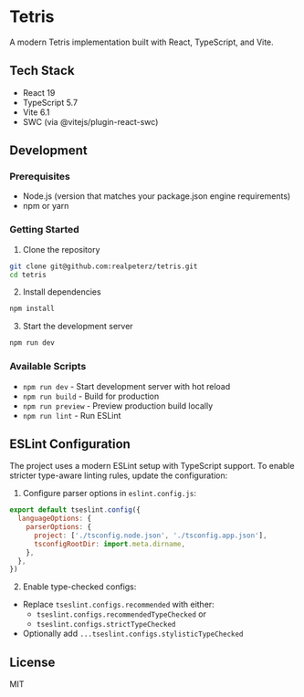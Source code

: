 # Tetris

A modern Tetris implementation built with React, TypeScript, and Vite.

## Tech Stack

- React 19
- TypeScript 5.7
- Vite 6.1
- SWC (via @vitejs/plugin-react-swc)

## Development

### Prerequisites

- Node.js (version that matches your package.json engine requirements)
- npm or yarn

### Getting Started

1. Clone the repository
```bash
git clone git@github.com:realpeterz/tetris.git
cd tetris
```

2. Install dependencies
```bash
npm install
```

3. Start the development server
```bash
npm run dev
```

### Available Scripts

- `npm run dev` - Start development server with hot reload
- `npm run build` - Build for production
- `npm run preview` - Preview production build locally
- `npm run lint` - Run ESLint

## ESLint Configuration

The project uses a modern ESLint setup with TypeScript support. To enable stricter type-aware linting rules, update the configuration:

1. Configure parser options in `eslint.config.js`:
```js
export default tseslint.config({
  languageOptions: {
    parserOptions: {
      project: ['./tsconfig.node.json', './tsconfig.app.json'],
      tsconfigRootDir: import.meta.dirname,
    },
  },
})
```

2. Enable type-checked configs:
- Replace `tseslint.configs.recommended` with either:
  - `tseslint.configs.recommendedTypeChecked` or
  - `tseslint.configs.strictTypeChecked`
- Optionally add `...tseslint.configs.stylisticTypeChecked`

## License

MIT
